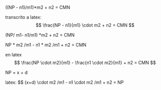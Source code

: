 ((NP - n1)/m1)*m2 + n2 = CMN

transcrito a latex:
$$ \frac{NP - n1}{m1} \cdot m2 + n2 = CMN $$

(NP/ m1- n1/m1) *m2 + n2 = CMN

NP * m2 /m1 - n1 * m2 /m1 + n2 = CMN

en latex
$$ \frac{NP \cdot m2}{m1} - \frac{n1 \cdot m2}{m1} + n2 = CMN $$

NP = x + d 

latex:
$$ (x+d) \cdot m2 /m1 - n1 \cdot m2 /m1 + n2 = NP